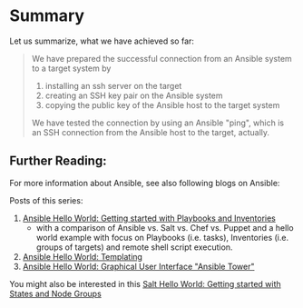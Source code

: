 # Summary

Let us summarize, what we have achieved so far:
> We have prepared the successful connection from an Ansible system to a target system by
> 1. installing an ssh server on the target
> 2. creating an SSH key pair on the Ansible system
> 3. copying the public key of the Ansible host to the target system
>
> We have tested the connection by using an Ansible "ping", which is an SSH connection from the Ansible host to the target, actually.

## Further Reading:

For more information about Ansible, see also following blogs on Ansible:

Posts of this series:

  1. [Ansible Hello World: Getting started with Playbooks and Inventories](https://oliverveits.wordpress.com/2015/11/09/it-automation-a-hello-world-example-using-ansible-on-docker/ "Ansible Hello World part 1")
      - with a comparison of Ansible vs. Salt vs. Chef vs. Puppet and a hello world example with focus on Playbooks (i.e. tasks), Inventories (i.e. groups of targets) and remote shell script execution.
  2. [Ansible Hello World: Templating](https://oliverveits.wordpress.com/2015/11/20/it-automation-part-ii-ansible-hello-world-for-templating/ "Ansible Hello World part 2")
  3. [Ansible Hello World: Graphical User Interface "Ansible Tower"](https://oliverveits.wordpress.com/2016/06/14/it-automation-part-iv-ansible-tower-hello-world-example/ "Ansible Hello World part 3") 
  
You might also be interested in this [Salt Hello World: Getting started with States and Node Groups](https://oliverveits.wordpress.com/2015/12/04/it-automation-part-iii-saltstack-hello-world-example/ "Salt Hello World")